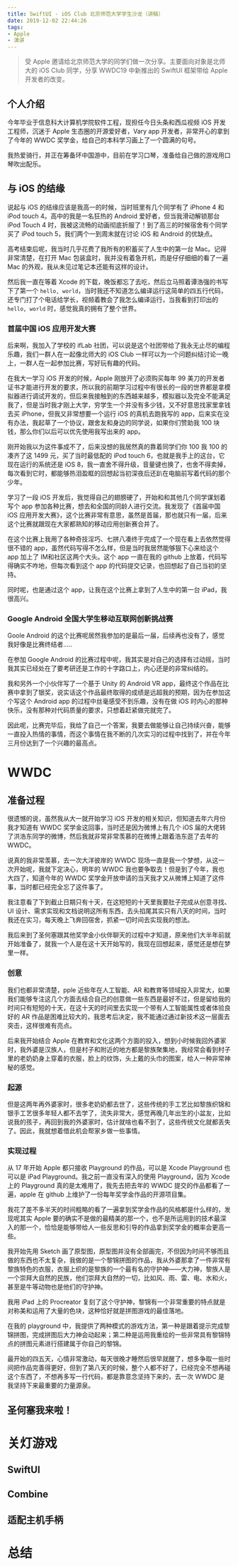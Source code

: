 ```yaml
---
title: SwiftUI - iOS Club 北京师范大学学生沙龙（讲稿）
date: 2019-12-02 22:44:26
tags:
- Apple
- 演讲
---
```


> 受 Apple 邀请给北京师范大学的同学们做一次分享。主要面向对象是北师大的 iOS Club 同学，分享 WWDC19 中新推出的 SwiftUI 框架带给 Apple 开发者的改变。

## 个人介绍
今年毕业于信息科大计算机学院软件工程，现担任今日头条和西瓜视频 iOS 开发工程师，沉迷于 Apple 生态圈的开源爱好者，Vary app 开发者，非常开心的拿到了今年的 WWDC 奖学金，给自己的本科学习画上了一个圆满的句号。

我热爱骑行，并正在筹备环中国游中，目前在学习口琴，准备给自己做的游戏用口琴吹出配乐。

## 与 iOS 的结缘
说起与 iOS 的结缘应该是我高一的时候，当时班里有几个同学有了 iPhone 4 和 iPod touch 4。高中的我是一名狂热的 Android 爱好者，但当我滑动解锁那台 iPod Touch 4 时，我被这流畅的动画彻底折服了！到了高三的时候宿舍有个同学买了 iPod touch 5，我们两个一到周末就在讨论 iOS 和 Android 的优缺点。

高考结束后呢，我当时几乎花费了我所有的积蓄买了人生中的第一台 Mac。记得非常清楚，在打开 Mac 包装盒时，我并没有着急开机，而是仔仔细细的看了一遍 Mac 的外观，我从未见过笔记本还能有这样的设计。

然后我一直在等着 Xcode 的下载，晚饭都忘了去吃，然后立马照着谭浩强的书写下了第一个 `hello, world`，当时我还不知道怎么编译运行这简单的四五行代码，还专门打了个电话给学长，视频着教会了我怎么编译运行，当我看到打印出的 `hello, world` 时，感觉我真的拥有了整个世界。

### 首届中国 iOS 应用开发大赛
后来啊，我加入了学校的 ifLab 社团，可以说是这个社团带给了我永无止尽的编程乐趣，我们一群人在一起像北师大的 iOS Club 一样可以为一个问题纠结讨论一晚上，一群人在一起参加比赛，写好玩有趣的代码。

在我大一学习 iOS 开发的时候，Apple 刚放开了必须购买每年 99 美刀的开发者证书才能进行开发的要求，所以我的前期学习过程中有很长的一段的世界都是拿模拟器进行调试开发的，但后来我接触到的东西越来越多，模拟器以及完全不能满足我了，但是当时我才刚上大学，穷学生一个并没有多少钱，又不好意思找家里拿钱去买 iPhone，但我又非常想要一个运行 iOS 的真机去跑我写的 app，后来实在没有办法，我起草了一个协议，跟舍友和身边的同学说，如果你们赞助我 100 块钱，那么你们以后可以优先使用我写出来的 app。

刚开始我以为这件事成不了，后来没想的我居然真的靠着同学们你 100 我 100 的凑齐了这 1499 元，买了当时最低配的 iPod touch 6，也就是我手上的这台，它现在运行的系统还是 iOS 8，我一直舍不得升级，音量键也换了，也舍不得卖掉，每次看到它时，都能够热泪盈眶的回想起当初深夜后还趴在电脑前写着代码的那个少年。

学习了一段 iOS 开发后，我觉得自己的翅膀硬了，开始和和其他几个同学谋划着写个 app 参加各种比赛，想去和全国的同龄人进行交流。我发现了《首届中国 iOS 应用开发大赛》，这个比赛非常有意思，虽然是首届，那也就只有一届，后来这个比赛就跟现在大家都熟知的移动应用创新赛合并了。

在这个比赛上我用了各种奇技淫巧、七拼八凑终于完成了一个现在看上去依然觉得很不错的 app，虽然代码写得不怎么样，但是当时我居然能够狠下心来给这个 app 加上了 IM和社区这两个大头。这个 app 一直在我的 github 上放着，代码写得确实不咋地，但每次看到这个 app 的代码提交记录，也回想起了自己当初的坚持。

同时呢，也是通过这个 app，让我在这个比赛上拿到了人生中的第一台 iPad，我很高兴。

### Google Android 全国大学生移动互联网创新挑战赛
Goole Android 的这个比赛呢居然我参加的是最后一届，后续再也没有了，感觉我好像是比赛终结者.....

在参加 Google Android 的比赛过程中呢，我其实是对自己的选择有过动摇，当时我其实已经处在了要考研还是工作的十字路口上，内心还是的非常纠结的。

我和另外一个小伙伴写了一个基于 Unity 的 Android VR app，最终这个作品在比赛中拿到了银奖，说实话这个作品最终取得的成绩是远超我的预期，因为在参加这个写这个 Android app 的过程中丝毫感受不到乐趣，没有在做 iOS 时内心的那种快乐，没有那种对代码质量的要求，只想着赶紧做完就完了。

因此呢，比赛完毕后，我给了自己一个答案，我要去做能够让自己持续兴奋，能够一直投入热情的事情，而这个事情在我不断的几次实习的过程中找到了，并在今年三月份达到了一个兴趣的最高点。

# WWDC
## 准备过程
很遗憾的说，虽然我从大一就开始学习 iOS 开发的相关知识，但知道去年六月份我才知道有 WWDC 奖学金这回事，当时还是因为微博上有几个 iOS 届的大佬转了洪浩东同学的微博，然后我就非常非常羡慕的在微博上跟着浩东逛了去年的 WWDC。

说真的我非常羡慕，去一次大洋彼岸的 WWDC 现场一直是我一个梦想，从这一次开始呢，我就下定决心，明年的 WWDC 我也要争取去！但是到了今年，我也大四了，知道今年的 WWDC 奖学金开放申请的当天我才又从微博上知道了这件事，当时都已经完全忘了这件事了。

我注意看了下到截止日期只有十天，在这短短的十天里我要肚子完成从创意寻找、UI 设计、需求实现和文档说明这所有东西，去头掐尾其实只有八天的时间，当时我还在实习，每天晚上飞奔回宿舍，抓紧一切时间去实现我的想法。

我后来到了圣何塞跟其他奖学金小伙伴聊天的过程中才知道，原来他们大半年前就开始准备了，就我一个人是在这十天开始写的，我现在回想起来，感觉还是想在梦里一样。

### 创意
我们也都非常清楚，pple 近些年在人工智能、AR 和教育等领域投入非常大，如果我们能够专注这几个方面去结合自己的创意做一些东西是最好不过，但是留给我的时间只有短短的十天，在这十天的时间里去实现一个带有人工智能属性或者体验良好的 AR 作品是困难比较大的，我思考后决定，我不能通过通过新技术这一层面去突击，这样很难有亮点。

后来我开始结合 Apple 在教育和文化这两个方面的投入，想到小时候我回外婆家时，我外婆是汉族人，但是村子和附近的地方都是黎族聚集地，我经常会看到村子里的老奶奶身上穿着的衣服，脸上的纹饰，头上戴的头巾的图案，给人一种非常神秘的感觉。

### 起源
但是这两年再外婆家时，很多老奶奶都去世了，这些传统的手工艺比如黎族织锦和银手工艺很多年轻人都不去学了，流失非常大，感觉再晚几年出生的小盆友，比如说我的孩子，再回到我的外婆家时，估计就啥也看不到了，这些传统文化就都丢失了。因此，我就想着借此机会帮家乡做一些事情。

### 实现过程
从 17 年开始 Apple 都只接收 Playground 的作品，可以是 Xcode Playground 也可以是 iPad Playground。我之前一直没有深入的使用 Playground，因为 Xcode 上的 Playground 真的是太难用了，我先去把去年的 WWDC 提交的作品都看了一遍，apple 在 github 上维护了一份每年奖学金作品的开源项目集。

我花了差不多半天的时间粗略的看了一遍拿到奖学金作品的风格都是什么样的，发现呢其实 Apple 要的确实不是做的最精美的那一个，也不是所运用到的技术最深入的那一个，恰恰是能够带给人一些反思和引导的作品拿到奖学金的概率会更高一些。

我开始先用 Sketch 画了原型图，原型图并没有全部画完，不但因为时间不够而且做的东西也不太复杂，我做的是一个黎锦拼图的作品，我从外婆那拿了一件非常有黎族特色的衣服，衣服上织的是黎族的一个最有名的守护神——大力神，黎族人是一个崇拜大自然的民族，他们崇拜大自然的一切，比如风、雨、雷、电、水和火，甚至是牛等动物也是他们的守护神。

我用 iPad 上的 Procreator 复刻了这个守护神，黎锦有一个非常重要的特点就是对称美和运用了大量的色块，这种恰好就是拼图游戏的最佳落地。

在我的 playground 中，我提供了两种模式的游戏方法，第一种是跟着提示完成黎锦拼图，完成拼图后大力神会动起来；第二种是运用我重绘的一些非常具有黎锦特点的拼图元素进行搭建属于你自己的黎锦。

最开始的四五天，心情非常激动，每天很晚才睡然后很早就醒了，想多争取一些时间把作品完善得更好，但到了第八天的时候，整个人都不好了，已经完全不想再碰这个东西了，不想再多写一行代码，都是靠意念坚持下来的，去一次 WWDC 是我坚持下来最重要的力量源泉。

## 圣何塞我来啦！


# 关灯游戏
## SwiftUI
## Combine
## 适配主机手柄

# 总结


